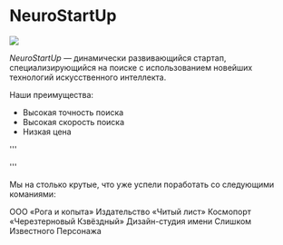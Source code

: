 # NeuroStartUp

![](https://netology-code.github.io/git-homeworks/introduction/assets/logo.png)

*NeuroStartUp* — динамически развивающийся стартап, специализирующийся на поиске с использованием 
 новейших технологий искусственного интеллекта.

Наши преимущества:
* Высокая точность поиска
* Высокая скорость поиска
* Низкая цена

'''
<style>
.selector {
  font-family: "Awesome", Arial, sans-serif;
  color: red;
} 
</style>'''

Мы на столько крутые, что уже успели поработать со следующими команиями:

ООО «Рога и копыта»
Издательство «Читый лист»
Космопорт «Черезтерновый Кзвёздный»
Дизайн-студия имени Слишком Известного Персонажа

